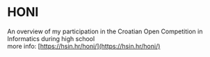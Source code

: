 # HONI
An overview of my participation in the Croatian Open Competition in Informatics during high school\
more info: [https://hsin.hr/honi/](https://hsin.hr/honi/)
